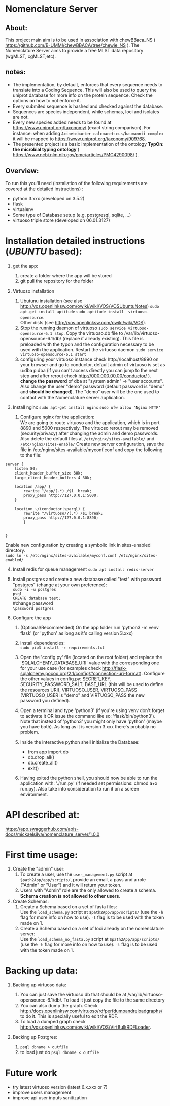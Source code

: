 # Nomenclature Server

## About:
This project main aim is to be used in association with chewBBaca_NS ( <https://github.com/B-UMMI/chewBBACA/tree/chewie_NS> ). The Nomenclature Server aims to provide a free MLST data repository (wgMLST, cgMLST,etc).

## notes:
 * The implementation, by default, enforces that every sequence needs to translate into a Coding Sequence. This will also be used to query the uniprot database for more info on the protein sequence. Check the options on how to not enforce it.
 * Every submited sequence is hashed and checked against the database.
 * Sequences are species independent, while schemas, loci and isolates are not.
 * Every new species added needs to be found at <https://www.uniprot.org/taxonomy/> (exact string comparison). For instance: when adding `Acinetobacter calcoaceticus/baumannii complex` it will be mapped to <https://www.uniprot.org/taxonomy/909768>.
 * The presented project is a basic implementation of the ontology **TypOn: the microbial typing ontology** ( <https://www.ncbi.nlm.nih.gov/pmc/articles/PMC4290098/> ).

## Overview:
To run this you'll need (installation of the following requirements are covered at the detailed instructions) :
- python 3.xxx (developed on 3.5.2)
- flask
- virtualenv
- Some type of Database setup (e.g. postgresql, sqlite, ...)
- virtuoso triple store (developed on 06.01.3127)

# Installation detailed instructions (*UBUNTU* based):

1. get the app:
   1. create a folder where the app will be stored
   2. git pull the repository for the folder

2. Virtuoso installation
	1.  Ubutunu installation (see also <http://vos.openlinksw.com/owiki/wiki/VOS/VOSUbuntuNotes>)
`sudo apt-get install aptitude`
`sudo aptitude install  virtuoso-opensource`.  
Other dists (see <http://vos.openlinksw.com/owiki/wiki/VOS>).
	2. Stop the running daemon of virtuoso `sudo service virtuoso-opensource-6.1 stop`. Copy the virtuoso.db file to /var/lib/virtuoso-opensource-6.1/db/ (replace if already existing). This file is preloaded with the typon and the configuration necessary to be used with the application. Restart the virtuoso daemon `sudo service virtuoso-opensource-6.1 start` 
	3. configuring your virtuoso instance
check http://localhost/8890 on your browser and go to conductor, default admin of virtuoso is set as u:dba p:dba (if you can't access directly you can jump to the next step and after rerout check http://000.000.00.00/conductor/ ).
**change the password** of dba at "system admin" -> "user accounts". Also change the user "demo" password (default password is "demo" and **should be changed**). The "demo" user will be the one used to contact with the Nomenclature server application.

3. Install nginx
`sudo apt-get install nginx`
`sudo ufw allow 'Nginx HTTP'`
    1. Configure nginx for the application:  
We are going to route virtuoso and the application, which is in port 8890 and 5000 respectively. The virtuoso rerout may be removed (security/privacy) after changing the admin and demo passwords. Also delete the default files at `/etc/nginx/sites-available/` and `/etc/nginx/sites-enable/`
Create new server configuration, save the file in /etc/nginx/sites-available/myconf.conf and copy the following to the file:
```
server {
    listen 80;
    client_header_buffer_size 30k;
    large_client_header_buffers 4 30k;

    location /app/ {
        rewrite ^/app/(.*) /$1  break;
        proxy_pass http://127.0.0.1:5000;
    }

    location ~/(conductor|sparql) {
        rewrite ^/virtuoso/?(.*) /$1 break;
        proxy_pass http://127.0.0.1:8890;
        }


}
```
Enable new configuration by creating a symbolic link in sites-enabled directory.  
`sudo ln -s /etc/nginx/sites-available/myconf.conf /etc/nginx/sites-enabled/`

4. Install redis for queue management
`sudo apt install redis-server`

5. Install postgres and create a new database called "test" with password "postgres" (change at your own preference):  
`sudo -i -u postgres`  
`psql`  
`CREATE database test;`  
#change password  
`\password postgres`  

6. Configure the app
   1. (Optional/Recommended) On the app folder run 'python3 -m venv flask' (or 'python' as long as it's calling version 3.xxx)
   2. install dependencies:  
`sudo pip3 install -r requirements.txt`
   3. Open the 'config.py' file (located on the root folder) and replace the 'SQLALCHEMY_DATABASE_URI' value with the corresponding one for your use case (for examples check <http://flask-sqlalchemy.pocoo.org/2.1/config/#connection-uri-format>). Configure the other values in config.py: SECRET_KEY, SECURITY_PASSWORD_SALT, BASE_URL (this will be used to define the resources URI), VIRTUOSO_USER, VIRTUOSO_PASS (VIRTUOSO_USER is "demo" and VIRTUOSO_PASS the new password you defined).
   4. Open a terminal and type 'python3' (if you're using venv don't forget to activate it OR issue the command like so: 'flask/bin/python3'). Note that instead of 'python3' you might only have 'python' (maybe you have both). As long as it is version 3.xxx there's probably no problem. 
   5. Inside the interactive python shell initialize the Database:
 		- from app import db
 		- db.drop_all()
 		- db.create_all()
 		- exit()

    6. Having exited the python shell, you should now be able to run the application with: './run.py' (if needed set permissions: chmod a+x run.py). Also take into consideration to run it on a screen environment.

# API described at:

<https://app.swaggerhub.com/apis-docs/mickaelsilva/nomenclature_server/1.0.0>

# First time usage:

1. Create the "admin" user:
   1. To create a user, use the `user_management.py` script at `$path2App/app/scripts/`, provide an email, a pass and a role ("Admin" or "User") and it will return your token.
   2. Users with "Admin" role are the only allowed to create a schema. **Schema creation is not allowed to other users**.
2. Create Schemas:
   1. Create a Schema based on a set of fasta files:  
Use the `load_schema.py` script at `$path2App/app/scripts/` (use the `-h` flag for more info on how to use). `-t` flag is to be used with the token made on 1.
   2. Create a Schema based on a set of loci already on the nomenclature server:  
Use the `load_schema_no_fasta.py` script at `$path2App/app/scripts/` (use the `-h` flag for more info on how to use). `-t` flag is to be used with the token made on 1.

# Backing up data:

1. Backing up virtuoso data:
   1. You can just save the virtuoso.db that should be at /var/lib/virtuoso-opensource-6.1/db/. To load it just copy the file to the same directory
   2. You can also dump the graph. Check http://docs.openlinksw.com/virtuoso/rdfperfdumpandreloadgraphs/ to do it. This is specially useful to edit the RDF. 
   3. To load a dumped graph check http://vos.openlinksw.com/owiki/wiki/VOS/VirtBulkRDFLoader.

2. Backing up Postgres:
   1. `psql dbname > outfile`
   2. to load just do `psql dbname < outfile`


# Future work
 - try latest virtuoso version (latest 6.x.xxx or 7)
 - improve users management
 - improve api user inputs sanitization


